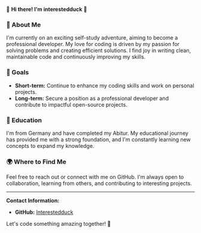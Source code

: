 👋 **Hi there! I'm interestedduck** 🦆

### 🌱 About Me

I'm currently on an exciting self-study adventure, aiming to become a professional developer. My love for coding is driven by my passion for solving problems and creating efficient solutions. I find joy in writing clean, maintainable code and continuously improving my skills.

### 🎯 Goals

- **Short-term:** Continue to enhance my coding skills and work on personal projects.
- **Long-term:** Secure a position as a professional developer and contribute to impactful open-source projects.

### 🏫 Education

I'm from Germany and have completed my Abitur. My educational journey has provided me with a strong foundation, and I'm constantly learning new concepts to expand my knowledge.

### 🌍 Where to Find Me

Feel free to reach out or connect with me on GitHub. I'm always open to collaboration, learning from others, and contributing to interesting projects.

---

**Contact Information:**

- **GitHub:** [Interestedduck](https://github.com/Interestedduck)

Let's code something amazing together! 🚀
